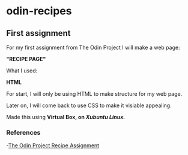 # odin-recipes
<!--In the beggining it all looks lifeless since I will only use HTML-->
## First assignment
<p>For my first assignment from The Odin Project I will make a web page: <br>
<!--Still trying to figure out if this is an okay way to have breaks between the paragraphs-->
 <p><strong>"RECIPE PAGE"</strong></p>
<!--All my recipes will be available in "Index.html" file.-->
<p>What I used:</p>
<!--Later I will add more, but for now I will not use lists since there is only
one language I will use at the beggining-->
    <p><strong>HTML</strong></p>
<p>For start, I will only be using HTML to make structure for my web page. </p>
<p>Later on, I will come back to use CSS to make it visiable appealing.</p>
<p>Made this using <strong>Virtual Box, on <em>Xubuntu Linux.</em> </strong></p>
<!--Since I started, I have been using Linux and I use Visual Code Studio. I downloaded everything
myself, with no help but by using Google-->
<!--I use Visual Code Studio on Windows 11 too-->
<h3>References</h3>
 -<a href="https://www.theodinproject.com/lessons/foundations-recipes">The Odin Project Recipe Assignment</a>
